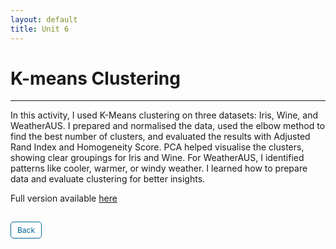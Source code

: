 ```yaml
---
layout: default
title: Unit 6
---
```


# K-means Clustering

---

In this activity, I used K-Means clustering on three datasets: Iris, Wine, and WeatherAUS. I prepared and normalised the data, used the elbow method to find the best number of clusters, and evaluated the results with Adjusted Rand Index and Homogeneity Score. PCA helped visualise the clusters, showing clear groupings for Iris and Wine. For WeatherAUS, I identified patterns like cooler, warmer, or windy weather. I learned how to prepare data and evaluate clustering for better insights.

Full version available <a href="https://github.com/dzervenes/dzervenes.github.io/blob/master/machine-learning/Unit_6_Seminar_Preparation.ipynb" target="_blank" rel="noopener noreferrer">here</a>



<style>
  .back-button {
    display: inline-block;
    background-color: white;
    color: #006699;
    text-decoration: none;
    padding: 5px 10px; /* Reduced padding for a smaller button */
    font-size: 12px; /* Smaller font size */
    border: 1px solid #006699; /* Thinner border */
    border-radius: 5px;
    cursor: pointer;
    transition: background-color 0.3s, color 0.3s;
    margin: 15px 0; /* Adds space above and below the button */
  }
  .back-button:hover {
    background-color: #006699;
    color: white;
 }
</style>

<div class="button-container">
  <a href="https://dzervenes.github.io/machine-learning/" class="back-button">Back</a>
</div>
